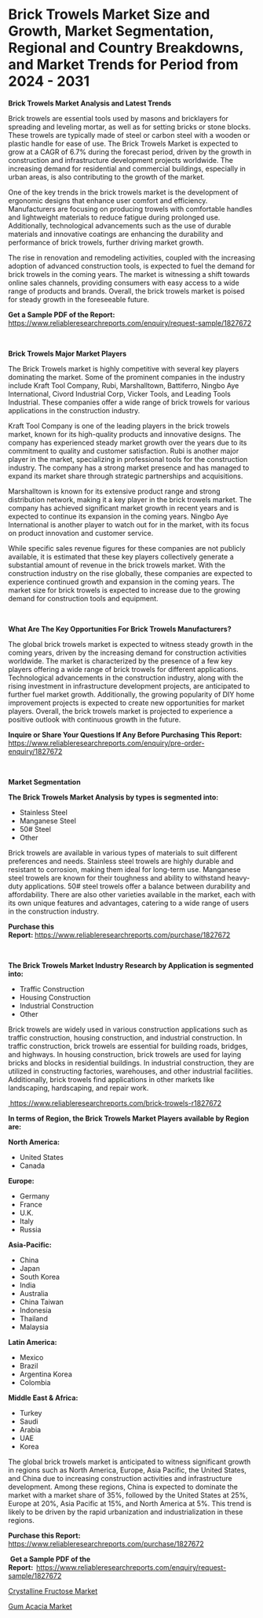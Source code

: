 <p><h1>Brick Trowels Market Size and Growth, Market Segmentation, Regional and Country Breakdowns, and Market Trends for Period from 2024 -  2031</h1></p><p><strong>Brick Trowels Market Analysis and Latest Trends</strong></p>
<p><p>Brick trowels are essential tools used by masons and bricklayers for spreading and leveling mortar, as well as for setting bricks or stone blocks. These trowels are typically made of steel or carbon steel with a wooden or plastic handle for ease of use. The Brick Trowels Market is expected to grow at a CAGR of 6.7% during the forecast period, driven by the growth in construction and infrastructure development projects worldwide. The increasing demand for residential and commercial buildings, especially in urban areas, is also contributing to the growth of the market.</p><p>One of the key trends in the brick trowels market is the development of ergonomic designs that enhance user comfort and efficiency. Manufacturers are focusing on producing trowels with comfortable handles and lightweight materials to reduce fatigue during prolonged use. Additionally, technological advancements such as the use of durable materials and innovative coatings are enhancing the durability and performance of brick trowels, further driving market growth.</p><p>The rise in renovation and remodeling activities, coupled with the increasing adoption of advanced construction tools, is expected to fuel the demand for brick trowels in the coming years. The market is witnessing a shift towards online sales channels, providing consumers with easy access to a wide range of products and brands. Overall, the brick trowels market is poised for steady growth in the foreseeable future.</p></p>
<p><strong>Get a Sample PDF of the Report:&nbsp;</strong> <a href="https://www.reliableresearchreports.com/enquiry/request-sample/1827672">https://www.reliableresearchreports.com/enquiry/request-sample/1827672</a></p>
<p>&nbsp;</p>
<p><strong>Brick Trowels Major Market Players</strong></p>
<p><p>The Brick Trowels market is highly competitive with several key players dominating the market. Some of the prominent companies in the industry include Kraft Tool Company, Rubi, Marshalltown, Battiferro, Ningbo Aye International, Civord Industrial Corp, Vicker Tools, and Leading Tools Industrial. These companies offer a wide range of brick trowels for various applications in the construction industry.</p><p>Kraft Tool Company is one of the leading players in the brick trowels market, known for its high-quality products and innovative designs. The company has experienced steady market growth over the years due to its commitment to quality and customer satisfaction. Rubi is another major player in the market, specializing in professional tools for the construction industry. The company has a strong market presence and has managed to expand its market share through strategic partnerships and acquisitions.</p><p>Marshalltown is known for its extensive product range and strong distribution network, making it a key player in the brick trowels market. The company has achieved significant market growth in recent years and is expected to continue its expansion in the coming years. Ningbo Aye International is another player to watch out for in the market, with its focus on product innovation and customer service.</p><p>While specific sales revenue figures for these companies are not publicly available, it is estimated that these key players collectively generate a substantial amount of revenue in the brick trowels market. With the construction industry on the rise globally, these companies are expected to experience continued growth and expansion in the coming years. The market size for brick trowels is expected to increase due to the growing demand for construction tools and equipment.</p></p>
<p>&nbsp;</p>
<p><strong>What Are The Key Opportunities For Brick Trowels Manufacturers?</strong></p>
<p><p>The global brick trowels market is expected to witness steady growth in the coming years, driven by the increasing demand for construction activities worldwide. The market is characterized by the presence of a few key players offering a wide range of brick trowels for different applications. Technological advancements in the construction industry, along with the rising investment in infrastructure development projects, are anticipated to further fuel market growth. Additionally, the growing popularity of DIY home improvement projects is expected to create new opportunities for market players. Overall, the brick trowels market is projected to experience a positive outlook with continuous growth in the future.</p></p>
<p><strong>Inquire or Share Your Questions If Any Before Purchasing This Report:</strong> <a href="https://www.reliableresearchreports.com/enquiry/pre-order-enquiry/1827672">https://www.reliableresearchreports.com/enquiry/pre-order-enquiry/1827672</a></p>
<p>&nbsp;</p>
<p><strong>Market Segmentation</strong></p>
<p><strong>The Brick Trowels Market Analysis by types is segmented into:</strong></p>
<p><ul><li>Stainless Steel</li><li>Manganese Steel</li><li>50# Steel</li><li>Other</li></ul></p>
<p><p>Brick trowels are available in various types of materials to suit different preferences and needs. Stainless steel trowels are highly durable and resistant to corrosion, making them ideal for long-term use. Manganese steel trowels are known for their toughness and ability to withstand heavy-duty applications. 50# steel trowels offer a balance between durability and affordability. There are also other varieties available in the market, each with its own unique features and advantages, catering to a wide range of users in the construction industry.</p></p>
<p><strong>Purchase this Report:&nbsp;</strong><a href="https://www.reliableresearchreports.com/purchase/1827672">https://www.reliableresearchreports.com/purchase/1827672</a></p>
<p>&nbsp;</p>
<p><strong>The Brick Trowels Market Industry Research by Application is segmented into:</strong></p>
<p><ul><li>Traffic Construction</li><li>Housing Construction</li><li>Industrial Construction</li><li>Other</li></ul></p>
<p><p>Brick trowels are widely used in various construction applications such as traffic construction, housing construction, and industrial construction. In traffic construction, brick trowels are essential for building roads, bridges, and highways. In housing construction, brick trowels are used for laying bricks and blocks in residential buildings. In industrial construction, they are utilized in constructing factories, warehouses, and other industrial facilities. Additionally, brick trowels find applications in other markets like landscaping, hardscaping, and repair work.</p></p>
<p><a href="https://www.reliableresearchreports.com/brick-trowels-r1827672">&nbsp;https://www.reliableresearchreports.com/brick-trowels-r1827672</a></p>
<p><strong>In terms of Region, the Brick Trowels Market Players available by Region are:</strong></p>
<p>
    <p> <strong> North America: </strong>
        <ul>
            <li>United States</li>
            <li>Canada</li>
        </ul>
        </p> 
    <p> <strong> Europe: </strong>
        <ul>
            <li>Germany</li>
            <li>France</li>
            <li>U.K.</li>
            <li>Italy</li>
            <li>Russia</li>
        </ul>
        </p> 
    <p> <strong> Asia-Pacific: </strong>
        <ul>
            <li>China</li>
            <li>Japan</li>
            <li>South Korea</li>
            <li>India</li>
            <li>Australia</li>
            <li>China Taiwan</li>
            <li>Indonesia</li>
            <li>Thailand</li>
            <li>Malaysia</li>
        </ul>
        </p> 
    <p> <strong> Latin America: </strong>
        <ul>
            <li>Mexico</li>
            <li>Brazil</li>
            <li>Argentina Korea</li>
            <li>Colombia</li>
        </ul>
        </p> 
    <p> <strong> Middle East & Africa: </strong>
        <ul>
            <li>Turkey</li>
            <li>Saudi</li>
            <li>Arabia</li>
            <li>UAE</li>
            <li>Korea</li>
        </ul>
    </p>
    </p>
<p><p>The global brick trowels market is anticipated to witness significant growth in regions such as North America, Europe, Asia Pacific, the United States, and China due to increasing construction activities and infrastructure development. Among these regions, China is expected to dominate the market with a market share of 35%, followed by the United States at 25%, Europe at 20%, Asia Pacific at 15%, and North America at 5%. This trend is likely to be driven by the rapid urbanization and industrialization in these regions.</p></p>
<p><strong>Purchase this Report: </strong><a href="https://www.reliableresearchreports.com/purchase/1827672">https://www.reliableresearchreports.com/purchase/1827672</a></p>
<p>&nbsp;<strong>Get a Sample PDF of the Report:&nbsp;&nbsp;</strong><a href="https://www.reliableresearchreports.com/enquiry/request-sample/1827672">https://www.reliableresearchreports.com/enquiry/request-sample/1827672</a></p>
<p><strong></strong></p>
<p><p><a href="https://github.com/faisalayoob601/Market-Research-Report-List-1/blob/main/crystalline-fructose-market.md">Crystalline Fructose Market</a></p><p><a href="https://view.publitas.com/reportprime-1/gum-acacia-market-outlook-and-forecast-from-2024-to-2031/">Gum Acacia Market</a></p></p>